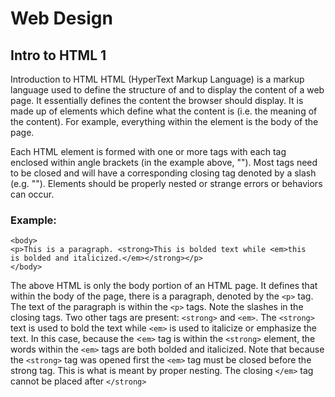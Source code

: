 # Web Design

## Intro to HTML 1
Introduction to HTML
HTML (HyperText Markup Language) is a markup language used to define the structure of and to display the content of a web page. It essentially defines the content the browser should display. It is made up of elements which define what the content is (i.e. the meaning of the content). For example, everything within the <body> element is the body of the page.

Each HTML element is formed with one or more tags with each tag enclosed within angle brackets (in the example above, "<body>"). Most tags need to be closed and will have a corresponding closing tag denoted by a slash (e.g. "</body>"). Elements should be properly nested or strange errors or behaviors can occur.

### Example:
```
<body>
<p>This is a paragraph. <strong>This is bolded text while <em>this
is bolded and italicized.</em></strong></p>
</body>
```

The above HTML is only the body portion of an HTML page. It defines that within the body of the page, there is a paragraph, denoted by the ```<p>``` tag. The text of the paragraph is within the ```<p>``` tags. Note the slashes in the closing tags. Two other tags are present: ```<strong>``` and ```<em>```. The ```<strong>``` text is used to bold the text while ```<em>``` is used to italicize or emphasize the text. In this case, because the <```em>``` tag is within the ```<strong>``` element, the words within the ```<em>``` tags are both bolded and italicized. Note that because the ```<strong>``` tag was opened first the ```<em>``` tag must be closed before the strong tag. This is what is meant by proper nesting. The closing ```</em>``` tag cannot be placed after ```</strong>```


